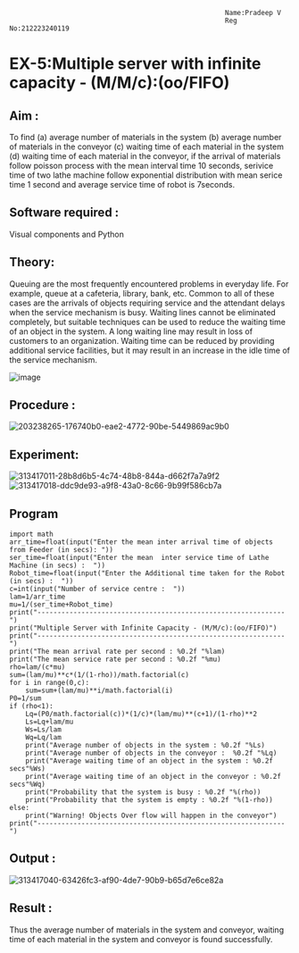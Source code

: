                                                           Name:Pradeep V
                                                          Reg No:212223240119
# EX-5:Multiple server with infinite capacity - (M/M/c):(oo/FIFO)
## Aim :
To find (a) average number of materials in the system (b) average number of materials in the conveyor (c) waiting time of each material in the system (d) waiting time of each material in the conveyor, if the arrival  of materials follow poisson process with the mean interval time 10 seconds, serivice time of two lathe machine follow exponential distribution with mean serice time 1 second and average service time of robot is 7seconds.

## Software required :
Visual components and Python

## Theory:
Queuing are the most frequently encountered problems in everyday life. For example, queue at a cafeteria, library, bank, etc. Common to all of these cases are the arrivals of objects requiring service and the attendant delays when the service mechanism is busy. Waiting lines cannot be eliminated completely, but suitable techniques can be used to reduce the waiting time of an object in the system. A long waiting line may result in loss of customers to an organization. Waiting time can be reduced by providing additional service facilities, but it may result in an increase in the idle time of the service mechanism.

![image](https://user-images.githubusercontent.com/103921593/203238035-1c8109bc-cbf2-4c77-baea-c5b682a752ef.png)

## Procedure :

![203238265-176740b0-eae2-4772-90be-5449869ac9b0](https://github.com/velupradeep/Muttiple-capacity-with-infinite-capacity/assets/150329341/e07915c7-90c6-4897-b0fd-e1bbb5bee03b)





## Experiment:
![313417011-28b8d6b5-4c74-48b8-844a-d662f7a7a9f2](https://github.com/velupradeep/Muttiple-capacity-with-infinite-capacity/assets/150329341/eaae1e59-65d2-4cbc-879e-48b3a4aad3da)
![313417018-ddc9de93-a9f8-43a0-8c66-9b99f586cb7a](https://github.com/velupradeep/Muttiple-capacity-with-infinite-capacity/assets/150329341/97cc0eeb-f023-4417-afef-24d850569285)



## Program
```
import math
arr_time=float(input("Enter the mean inter arrival time of objects from Feeder (in secs): "))
ser_time=float(input("Enter the mean  inter service time of Lathe Machine (in secs) :  "))
Robot_time=float(input("Enter the Additional time taken for the Robot (in secs) :  "))
c=int(input("Number of service centre :  "))
lam=1/arr_time
mu=1/(ser_time+Robot_time)
print("--------------------------------------------------------------")
print("Multiple Server with Infinite Capacity - (M/M/c):(oo/FIFO)")
print("--------------------------------------------------------------")
print("The mean arrival rate per second : %0.2f "%lam)
print("The mean service rate per second : %0.2f "%mu)
rho=lam/(c*mu)
sum=(lam/mu)**c*(1/(1-rho))/math.factorial(c)
for i in range(0,c):
    sum=sum+(lam/mu)**i/math.factorial(i)
P0=1/sum
if (rho<1):
    Lq=(P0/math.factorial(c))*(1/c)*(lam/mu)**(c+1)/(1-rho)**2
    Ls=Lq+lam/mu
    Ws=Ls/lam
    Wq=Lq/lam
    print("Average number of objects in the system : %0.2f "%Ls)
    print("Average number of objects in the conveyor :  %0.2f "%Lq)
    print("Average waiting time of an object in the system : %0.2f secs"%Ws)
    print("Average waiting time of an object in the conveyor : %0.2f secs"%Wq)
    print("Probability that the system is busy : %0.2f "%(rho))
    print("Probability that the system is empty : %0.2f "%(1-rho))
else:
    print("Warning! Objects Over flow will happen in the conveyor")
print("--------------------------------------------------------------")
```


## Output :
![313417040-63426fc3-af90-4de7-90b9-b65d7e6ce82a](https://github.com/velupradeep/Muttiple-capacity-with-infinite-capacity/assets/150329341/fbfeccfa-3c8c-47e6-8206-2da37560f188)

## Result : 
Thus the average number of materials in the system and conveyor, waiting time of each material in the system and conveyor is found successfully.

